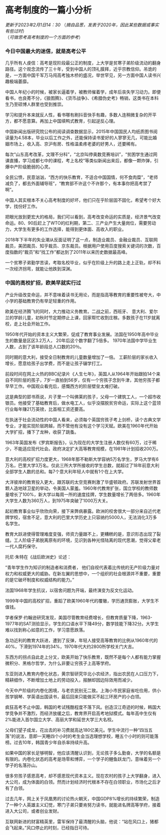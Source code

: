 # 高考制度的一篇小分析
*更新于2023年2月1日14：30*
（*摘自品葱，发表于2020年，因此某些数据或事实有些过时*）  
（*可做思考高考制度的一个方面的参考*）  
### 今日中国最大的迷信，就是高考公平

几乎所有人虔信：高考是现阶段最公正的制度，上大学是贫寒子弟阶级流动的翻身路径。这个观念流传了三十年，受到中国人的顶礼膜拜，近乎宗教信仰。吊诡的是，一方面中国千军万马闯高考独木桥的盛况，举世罕见，另一方面中国人读书兴趣极端萎靡。

中国人年纪小的时候，被家长逼着学，被教师催着学，成年后丧失学习动力。即便看书，也良莠不分，《狼图腾》、《货币战争》、《希腊伪史考》畅销，这类书在本科生乃至硕博人群里也受到推崇。

学习和提升本来就反人性，看书哪有刷抖音快手有趣，多数人连稍微复杂的开平方，都不愿意算。再加上中国填鸭式教育，引起逆反心理。

中国新闻出版研究院公布的阅读调查数据显示，2015年中国国民人均纸质图书阅读量为4.58本，毕业以后工作之外，还能保持读书爱好的人寥寥无几，可能比婚姻市场上，收入高、京沪有房、性格温柔疼老婆的好男人，还要稀有。

每次“山东高考改革，文理不分科”，“北京叫停奥数竞赛培训”，“贫困学生通过网课直播，学习成都七中的课程，考上名校”等类似新闻出来后，都像一颗炸弹，引爆中产阶级脆弱的心灵。

全民公愤，民意汹汹，“西方的快乐教育，不适合中国国情，何不食肉糜”，“老师减负了，都去外面辅导班”，“教育部不许这个不许那个，有本事你把高考禁了啊”。

中国人其实根本不关心高考制度的好坏，他们只在乎阶层固不固化，希望考个好大学，找份好工作。

把眼光放到更宏大的格局，我们可以看到，高考改变命运的实质是，经济景气改变命运。80、90后赶上了WTO的红利期，第二、三产业产生大量岗位，需要劳动力，大学生有更多的工作选择，能得到更体面、高收入的职业。

2018年下半年的失业潮从反面证明了这一点，制造业裁员、金融业裁员、互联网裁员，美团裁员、知乎裁员、京东裁员。根据用户使用百度搜索关键词的次数，百度指数的“裁员”和“找工作”都达到了2011年以来历史数据最高峰。

一个贫寒子弟勤学苦读，考取名校毕业，似乎在阶级上升的路上走上正轨，却不料一次经济拐弯，就能让他跌到深渊。

### 中国的高校扩招，欧美早就实行过

产业升级改变命运，并不意味着读书无用论，而是指高等教育的重要性被夸大，中小学的基础教育仍有举足轻重的作用。

欧美在经济腾飞的同时，大力推动义务教育。二战之前，西班牙、 意大利、爱尔兰的学龄儿童，初秋时节定期停止上课，回家帮忙收割庄稼。多数孩子在11岁就离校，走上社会开始工作。

1950年代开始的资本主义大繁荣，促成了教育事业发展。法国在1950年高中毕业生的数量是区区3.2万人， 20年后这个数字翻了5倍多。 1970年法国中学毕业生人数，占到了该年龄段总人口数的20％。

同时期的意大利，接受全日制教育的儿童数量增加了一倍。 工薪阶层的家长收入增长，愿意给孩子出学费，而不是让孩子辍学打工。

前段时间在网上火热的BBC纪录片《人生七年》，英国人从1964年开始跟拍14个来自不同阶层的孩子，7岁一直拍到56岁，仅有一个穷孩子念到牛津，其他穷孩子都早早工作。中国观众看完后，感慨西方的阶层壁垒太难打破。

这是典型的郢书燕说，片子里一个叫佛莱的孩子，父母一个建筑工人，一个超市收银员。他接受了基础教育后，做水电工人，似乎没摆脱贫穷命运，实际上这个蓝领行业每年赚21万英镑，比首相工资还要高。

在执迷于社会流动性的中国人看来，必须每个英国穷孩子考上剑桥，读个古典文学专业，才能实现阶层跨越，而不管他有没有这个学习天赋。欧美在1960年代开始大学扩招，播下了龙种，收获了跳蚤。

1963年英国发布《罗宾斯报告》，认为现在的大学生注册人数仅有60万，过于稀少，不能适应现代社会。政府决定扩大高等教育规模，在1981年计划招收200万。

意大利的高校扩招力度更大，1968年那不勒斯大学容纳5万名学生，罗马大学有6万名，巴里大学3万名。仅此三所大学所接收的学生总数，就超过了18年前意大利全部学生人数的总和。每7个意大利年轻人中就有1个在上大学。

大洋彼岸的教育投入更大，跟苏联的太空竞赛刺激了华盛顿政府。苏联发射世界首颗人造地球卫星的举动，令美国人蒙羞。1960年代教育扩张，国立学校的教师数量增长了100%，新大学以每周一所的速度挂牌，学生数量增长了两倍多。1960年大学生人数为360万人，到1975年突破了1000万大关。

起初教育事业似乎欣欣向荣，接下来弊病暴露。欧洲的校舍很大一部分来自近代老牌学校，宿舍不足，意大利的巴里大学历史上只容纳约5000人，无法消化3万多名学生。

教育大跃进使得管理难度变强，师资力量跟不上，更糟糕的是，意识形态出现了裂缝。工人阶级子弟脱离原有的环境，见识到各种光怪陆离的现代思潮，觉得父辈老一代人腐朽保守。

托尼·朱特在《战后欧洲史》论述：

“青年学生作为知识的制造者和消费者， 他们自视代表着比传统的无产阶级力量对权力和权威更大的威胁。在新左翼的思想中，一个组织的社会根源并不重要，重要的是它破坏制度和权威结构的能力。”

法国1968年学生抗议，以宿舍问题为开端，最终演变为反文化运动。

1999年中国的高校扩招，重蹈了欧美1960年代的覆辙，学历通货膨胀，大学生不值钱。

学者保罗·约翰逊研究发现，美国尽管教育经费增长，但教育质量下降，1963-1977年的SAT测验显示，学生的口语水平下降49分，数学技能下降32分。大学生难以找到称心如意的工作，学习意愿跌落。

急功近利的教育大跃进，遭到了反弹，年轻人接受高等教育的比例从1960年代的40%，下滑到1974年的34%，1970年代大约2800所学校关门大吉。

东西方的拐点自此走上分叉，欧美开始了快乐教育，既然不是每个人都有能力掌握微积分、黑格尔哲学，为什么非要让穷孩子上高等学府。

东亚则进入教育内卷化状态，黄宗智研究华北小农经济，指出农民在人口压力下，精耕细作，不断增加土地上的劳动投入，报酬却因边际效用而减少。

今天中产阶级的内卷化困境，与老农民别无二致。上海小市民家庭省吃俭用，供小孩学钢琴、学英语出国读书，最后回来只能做买不起三环房产的小白领。

疯狂高考不止中国，韩国的考试残酷程度不落下风。创造汉江奇迹的时候，韩国大学竞争并不激烈，而经济放缓之后，教育界开启高考地狱模式。每年高中生仅有2%能进入首尔国立大学、高丽大学和延世大学三大名校。

父母们望子成龙，花出去的补习费就高达180亿美元。学生中流行一种“四当五落”的说法，意即一天睡四个小时的考生会当选理想学校，睡五个小时的则可能落榜。过去10年，韩国青少年自杀率持续升高。

如果中国的家长足够明智，他应该清醒认识到，无论孩子多么勤奋，大学的名额是有限的。内卷化状态的高考是场零和博弈，一个学子的鲤鱼跃龙门，意味着另一个学子的名落孙山。

很多穷孩子感恩高考，却不感恩现代资本主义。现在农村的孩子上大学翻身，进入大公司，成为体面的白领。然而计划经济时代根本不存在白领职业，市场化之后才有了白领。

过去几年，网上关于凤凰男的讨论热火朝天，中国GDP8%增长的持续繁荣，制造了一种个人英雄主义幻觉，寒门子弟只要肯努力读书，就能进名牌高等学府，接着进入大公司，或者创业发财。

互联网新进的财富精英里，雷军保持了最清醒的头脑，他说：“站在风口上，猪都会飞起来。”风口停止的时刻，已经指日可待。
